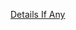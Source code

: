 [Details If Any](https://github.com/deathbybandaid/piholeparser/blob/master/RecentRunLogs/parsingscripts/hpHostsHFS.md)

